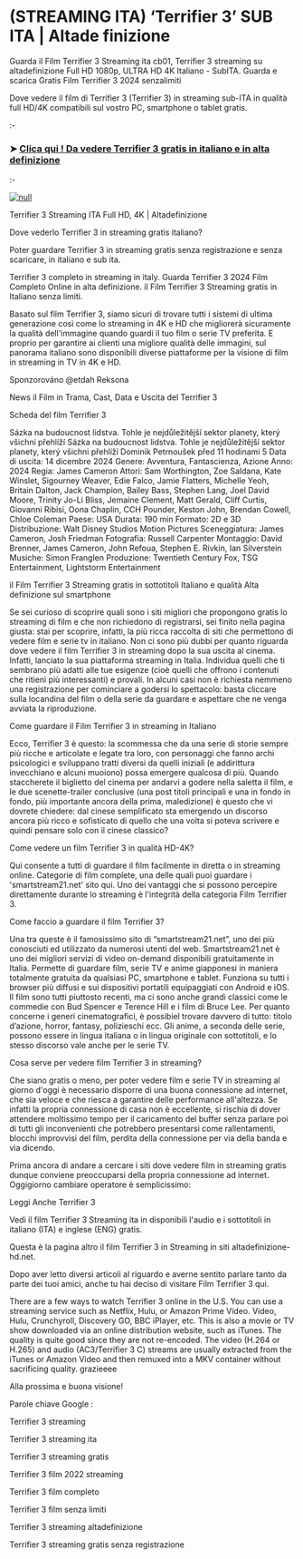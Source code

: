 # (STREAMING ITA) ‘Terrifier 3’ SUB ITA | Altade finizione
Guarda il Film Terrifier 3 Streaming ita cb01, Terrifier 3 streaming su altadefinizione Full HD 1080p, ULTRA HD 4K Italiano - SubITA. Guarda e scarica Gratis Film Terrifier 3 2024 senzalimiti

Dove vedere il film di Terrifier 3 (Terrifier 3) in streaming sub-ITA in qualità full HD/4K compatibili sul vostro PC, smartphone o tablet gratis.

:-

### ➤ [Clica qui ! Da vedere Terrifier 3 gratis in italiano e in alta definizione](https://t.co/KcbfqmlRnX)

:-

[![null](https://static.wixstatic.com/media/855a25_043b5abeb4ae4d35ac003198e7fe56ed~mv2.gif)](https://t.co/KcbfqmlRnX)

Terrifier 3 Streaming ITA Full HD, 4K | Altadefinizione

Dove vederlo Terrifier 3 in streaming gratis italiano?

Poter guardare Terrifier 3 in streaming gratis senza registrazione e senza scaricare, in italiano e sub ita.

Terrifier 3 completo in streaming in italy. Guarda Terrifier 3 2024 Film Completo Online in alta definizione. il Film Terrifier 3 Streaming gratis in Italiano senza limiti.

Basato sul film Terrifier 3, siamo sicuri di trovare tutti i sistemi di ultima generazione così come lo streaming in 4K e HD che migliorerà sicuramente la qualità dell'immagine quando guardi il tuo film o serie TV preferita. E proprio per garantire ai clienti una migliore qualità delle immagini, sul panorama italiano sono disponibili diverse piattaforme per la visione di film in streaming in TV in 4K e HD.

Sponzorováno @etdah Reksona

News il Film in Trama, Cast, Data e Uscita del Terrifier 3

Scheda del film Terrifier 3

Sázka na budoucnost lidstva. Tohle je nejdůležitější sektor planety, který všichni přehlíží Sázka na budoucnost lidstva. Tohle je nejdůležitější sektor planety, který všichni přehlíží Dominik Petrnoušek před 11 hodinami 5 Data di uscita: 14 dicembre 2024 Genere: Avventura, Fantascienza, Azione Anno: 2024 Regia: James Cameron Attori: Sam Worthington, Zoe Saldana, Kate Winslet, Sigourney Weaver, Edie Falco, Jamie Flatters, Michelle Yeoh, Britain Dalton, Jack Champion, Bailey Bass, Stephen Lang, Joel David Moore, Trinity Jo-Li Bliss, Jemaine Clement, Matt Gerald, Cliff Curtis, Giovanni Ribisi, Oona Chaplin, CCH Pounder, Keston John, Brendan Cowell, Chloe Coleman Paese: USA Durata: 190 min Formato: 2D e 3D Distribuzione: Walt Disney Studios Motion Pictures Sceneggiatura: James Cameron, Josh Friedman Fotografia: Russell Carpenter Montaggio: David Brenner, James Cameron, John Refoua, Stephen E. Rivkin, Ian Silverstein Musiche: Simon Franglen Produzione: Twentieth Century Fox, TSG Entertainment, Lightstorm Entertainment

il Film Terrifier 3 Streaming gratis in sottotitoli Italiano e qualità Alta definizione sul smartphone

Se sei curioso di scoprire quali sono i siti migliori che propongono gratis lo streaming di film e che non richiedono di registrarsi, sei finito nella pagina giusta: stai per scoprire, infatti, la più ricca raccolta di siti che permettono di vedere film e serie tv in italiano. Non ci sono più dubbi per quanto riguarda dove vedere il film Terrifier 3 in streaming dopo la sua uscita al cinema. Infatti, lanciato la sua piattaforma streaming in Italia. Individua quelli che ti sembrano più adatti alle tue esigenze (cioè quelli che offrono i contenuti che ritieni più interessanti) e provali. In alcuni casi non è richiesta nemmeno una registrazione per cominciare a godersi lo spettacolo: basta cliccare sulla locandina del film o della serie da guardare e aspettare che ne venga avviata la riproduzione.

Come guardare il Film Terrifier 3 in streaming in Italiano

Ecco, Terrifier 3 è questo: la scommessa che da una serie di storie sempre più ricche e articolate e legate tra loro, con personaggi che fanno archi psicologici e sviluppano tratti diversi da quelli iniziali (e addirittura invecchiano e alcuni muoiono) possa emergere qualcosa di più. Quando staccherete il biglietto del cinema per andarvi a godere nella saletta il film, e le due scenette-trailer conclusive (una post titoli principali e una in fondo in fondo, più importante ancora della prima, maledizione) è questo che vi dovrete chiedere: dal cinese semplificato sta emergendo un discorso ancora più ricco e sofisticato di quello che una volta si poteva scrivere e quindi pensare solo con il cinese classico?

Come vedere un film Terrifier 3 in qualità HD-4K?

Qui consente a tutti di guardare il film facilmente in diretta o in streaming online. Categorie di film complete, una delle quali puoi guardare i 'smartstream21.net' sito qui. Uno dei vantaggi che si possono percepire direttamente durante lo streaming è l'integrità della categoria Film Terrifier 3.

Come faccio a guardare il film Terrifier 3?

Una tra queste è il famosissimo sito di “smartstream21.net”, uno dei più conosciuti ed utilizzato da numerosi utenti del web. Smartstream21.net è uno dei migliori servizi di video on-demand disponibili gratuitamente in Italia. Permette di guardare film, serie TV e anime giapponesi in maniera totalmente gratuita da qualsiasi PC, smartphone e tablet. Funziona su tutti i browser più diffusi e sui dispositivi portatili equipaggiati con Android e iOS. Il film sono tutti piuttosto recenti, ma ci sono anche grandi classici come le commedie con Bud Spencer e Terence Hill e i film di Bruce Lee. Per quanto concerne i generi cinematografici, è possibiel trovare davvero di tutto: titolo d’azione, horror, fantasy, polizieschi ecc. Gli anime, a seconda delle serie, possono essere in lingua italiana o in lingua originale con sottotitoli, e lo stesso discorso vale anche per le serie TV.

Cosa serve per vedere film Terrifier 3 in streaming?

Che siano gratis o meno, per poter vedere film e serie TV in streaming al giorno d'oggi è necessario disporre di una buona connessione ad internet, che sia veloce e che riesca a garantire delle performance all'altezza. Se infatti la propria connessione di casa non è eccellente, si rischia di dover attendere moltissimo tempo per il caricamento del buffer senza parlare poi di tutti gli inconvenienti che potrebbero presentarsi come rallentamenti, blocchi improvvisi del film, perdita della connessione per via della banda e via dicendo.

Prima ancora di andare a cercare i siti dove vedere film in streaming gratis dunque conviene preoccuparsi della propria connessione ad internet. Oggigiorno cambiare operatore è semplicissimo:

Leggi Anche Terrifier 3

Vedi il film Terrifier 3 Streaming ita in disponibili l'audio e i sottotitoli in italiano (ITA) e inglese (ENG) gratis.

Questa è la pagina altro il film Terrifier 3 in Streaming in siti altadefinizione-hd.net.

Dopo aver letto diversi articoli al riguardo e averne sentito parlare tanto da parte dei tuoi amici, anche tu hai deciso di visitare Film Terrifier 3 qui.

There are a few ways to watch Terrifier 3 online in the U.S. You can use a streaming service such as Netflix, Hulu, or Amazon Prime Video. Video, Hulu, Crunchyroll, Discovery GO, BBC iPlayer, etc. This is also a movie or TV show downloaded via an online distribution website, such as iTunes. The quality is quite good since they are not re-encoded. The video (H.264 or H.265) and audio (AC3/Terrifier 3 C) streams are usually extracted from the iTunes or Amazon Video and then remuxed into a MKV container without sacrificing quality. grazieeee

Alla prossima e buona visione!

Parole chiave Google :

Terrifier 3 streaming

Terrifier 3 streaming ita

Terrifier 3 streaming gratis

Terrifier 3 film 2022 streaming

Terrifier 3 film completo

Terrifier 3 film senza limiti

Terrifier 3 streaming altadefinizione

Terrifier 3 streaming gratis senza registrazione
